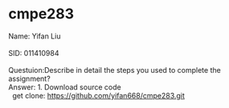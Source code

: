 # cmpe283
Name: Yifan Liu <br />   
SID: 011410984  <br />
<br />
Questuion:Describe in detail the steps you used to complete the assignment?  <br />
Answer: 1. Download source code  <br />
&nbsp;         get clone: https://github.com/yifan668/cmpe283.git  <br />
